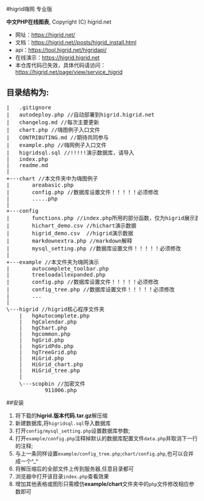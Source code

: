﻿#higrid嗨网 专业版 

**中文PHP在线图表**, Copyright (C) higrid.net   


- 网址：<https://higrid.net/>
- 文档：<https://higrid.net//posts/higrid_install.html>
- api：<https://tool.higrid.net/higridapi/>
- 在线演示：<https://higrid.higrid.net>
- 本仓库代码已失效，具体代码请访问：<https://higrid.net/page/view/service_higrid>


## 目录结构为:

<pre>
|   .gitignore
|   autodeploy.php //自动部署到higrid.higrid.net
|   changelog.md //每次主要更新
|   chart.php //嗨图例子入口文件
|   CONTRIBUTING.md //期待共同参与
|   example.php //嗨网例子入口文件
|   higridsql.sql //!!!!!演示数据库，请导入
|   index.php
|   readme.md
|   
+---chart //本文件夹中为嗨图例子
|       areabasic.php
|       config.php //数据库设置文件！！！！！必须修改
|       .....php
|       
+---config
|       functions.php //index.php所用的部分函数，仅为higrid展示首页所用
|       hichart_demo.csv //hichart演示数据
|       higrid_demo.csv  //higrid演示数据
|       markdownextra.php //markdown解释
|       mysql_setting.php //数据库设置文件！！！！！必须修改
|       
+---example //本文件夹为嗨网演示
|       autocomplete_toolbar.php
|       treeloadallexpanded.php
|       config.php //数据库设置文件！！！！！必须修改
|       config_tree.php //数据库设置文件！！！！！必须修改
|       ...
|       
\---higrid //higrid核心程序文件夹
    |   hgAutocomplete.php
    |   hgCalendar.php
    |   hgChart.php
    |   hgcommon.php
    |   hgGrid.php
    |   hgGridPdo.php
    |   hgTreeGrid.php
    |   HiGrid.php
    |   HiGrid_chart.php
    |   HiGrid_tree.php
    |   
    \---scopbin //加密文件
            911006.php
</pre>


##安装

1. 将下载的**higrid.版本代码.tar.gz**解压缩
1. 新建数据库,将`higridsql.sql`导入数据库
1. 打开`config/mysql_setting.php`设置数据库参数;
1. 打开`example/config.php`注释掉默认的数据库配置文件`data.php`并取消下一行的注释;
1. 与上一条同样设置`example/config_tree.php`;`chart/config.php`,也可以合并成一个^_^
1. 将解压缩后的全部文件上传到服务器,任意目录都可
1. 浏览器中打开该目录`index.php`查看效果
1. 增加其他表格或图形只需模仿**example/chart**文件夹中的`php`文件修改相应参数即可
